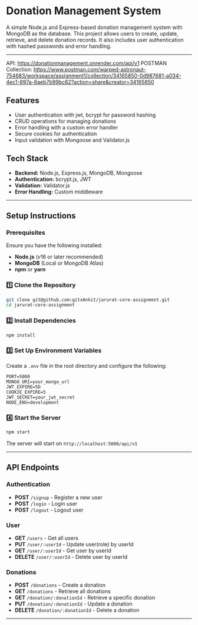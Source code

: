 # Donation Management System

A simple Node.js and Express-based donation management system with MongoDB as the database. This project allows users to create, update, retrieve, and delete donation records. It also includes user authentication with hashed passwords and error handling.

---
API: https://donationmanagement.onrender.com/api/v1
POSTMAN Collection: https://www.postman.com/warped-astronaut-754683/workspace/assignment1/collection/34165850-0d987681-a034-4ec1-897a-6aeb7b99bc82?action=share&creator=34165850
## Features
- User authentication with jwt, bcrypt for password hashing
- CRUD operations for managing donations
- Error handling with a custom error handler
- Secure cookies for authentication
- Input validation with Mongoose and Validator.js

## Tech Stack
- **Backend:** Node.js, Express.js, MongoDB, Mongoose
- **Authentication:** bcrypt.js, JWT
- **Validation:** Validator.js
- **Error Handling:** Custom middleware

---

## Setup Instructions

### Prerequisites
Ensure you have the following installed:
- **Node.js** (v16 or later recommended)
- **MongoDB** (Local or MongoDB Atlas)
- **npm** or **yarn**

### 1️⃣ Clone the Repository
```bash
git clone git@github.com:gitxAnkit/jarurat-core-assignment.git
cd jarurat-core-assignment
```

### 2️⃣ Install Dependencies
```bash
npm install
```

### 3️⃣ Set Up Environment Variables
Create a `.env` file in the root directory and configure the following:
```env
PORT=5000
MONGO_URI=your_mongo_url
JWT_EXPIRE=5D
COOKIE_EXPIRE=5
JWT_SECRET=your_jwt_secret
NODE_ENV=development
```

### 4️⃣ Start the Server
```bash
npm start
```

The server will start on `http://localhost:5000/api/v1`

---

## API Endpoints

### Authentication
- **POST** `/signup` - Register a new user
- **POST** `/login` - Login user  
- **POST** `/logout` - Logout user


### User
- **GET** `/users` - Get all users
- **PUT** `/user/:userId` - Update user(role) by userId
- **GET** `/user/:userId` - Get user by userId
- **DELETE** `/user/:userId` - Delete user by userId


### Donations
- **POST** `/donations` - Create a donation
- **GET** `/donations` - Retrieve all donations
- **GET** `/donation/:donationId` - Retrieve a specific donation
- **PUT** `/donation/:donationId` - Update a donation
- **DELETE** `/donation/:donationId` - Delete a donation

---
